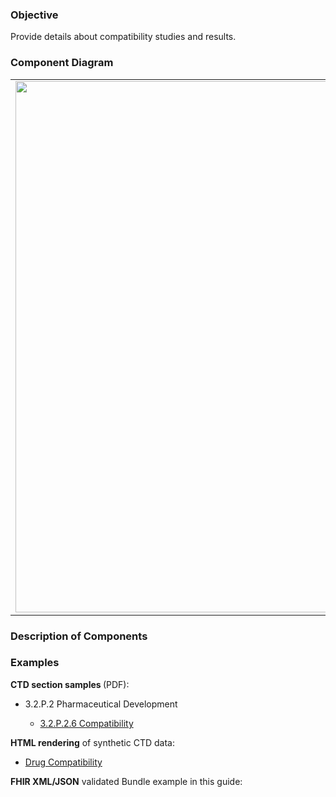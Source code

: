### Objective
Provide details about compatibility studies and results.

### Component Diagram
<table>
<tr><td><img src="fhir-logo-www.png" width="850"/></td></tr>
</table>
 
### Description of Components


### Examples
<html>
<body>
<p><b>CTD section samples </b> (PDF):</p>
<ul>
<li>3.2.P.2 Pharmaceutical Development</li>
<ul><li><a href="https://github.com/HL7/uv-dx-pq/raw/master/input/examples-pdf/3.2.P.2.6_Compatibility.pdf ">3.2.P.2.6 Compatibility</a></li></ul>
</ul>
<p><b>HTML rendering</b> of synthetic CTD data:</p>
<ul><li><a href="compatibility_rend_p.html">Drug Compatibility</a> </li></ul>
<p><b>FHIR XML/JSON</b> validated Bundle example in this guide:</p>
</body>
</html>
